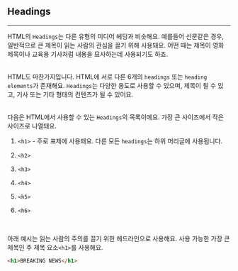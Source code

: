 ## Headings
---
HTML의 `Headings`는 다른 유형의 미디어 헤딩과 비슷해요. 예를들어 신문같은 경우, 일반적으로 큰 제목이 읽는 사람의 관심을 끌기 위해 사용돼요. 어떤 때는 제목이 영화 제목이나 교육용 기사처럼 내용을 묘사하는데 사용되기도 하죠.
<br>
<br>

HTML도 마찬가지입니다. HTML에 서로 다른 6개의 `headings` 또는 `heading elements`가 존재해요. `Headings`는 다양한 용도로 사용할 수 있으며, 제목이 될 수 있고, 기사 또는 기타 형태의 컨텐츠가 될 수 있어요.
<br>
<br>

다음은 HTML에서 사용할 수 있는 `Headings`의 목록이에요. 가장 큰 사이즈에서 작은 사이즈로 나열돼요.

1. `<h1>` - 주로 표제에 사용돼요. 다른 모든 `headings`는 하위 머리글에 사용됩니다.

2. `<h2>`

3. `<h3>`

4. `<h4>`

5. `<h5>`

6. `<h6>`

<br>

아래 예시는 읽는 사람의 주의를 끌기 위한 헤드라인으로 사용해요. 사용 가능한 가장 큰 제목인 주 제목 요소`<h1>`를 사용해요.
```html
<h1>BREAKING NEWS</h1>
```